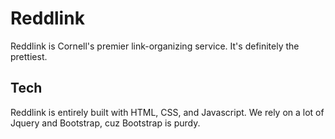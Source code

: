 Reddlink
========

Reddlink is Cornell's premier link-organizing service. 
It's definitely the prettiest. 

Tech
-----
Reddlink is entirely built with HTML, CSS, and Javascript. We rely on a lot of Jquery and Bootstrap, cuz Bootstrap is purdy.	
